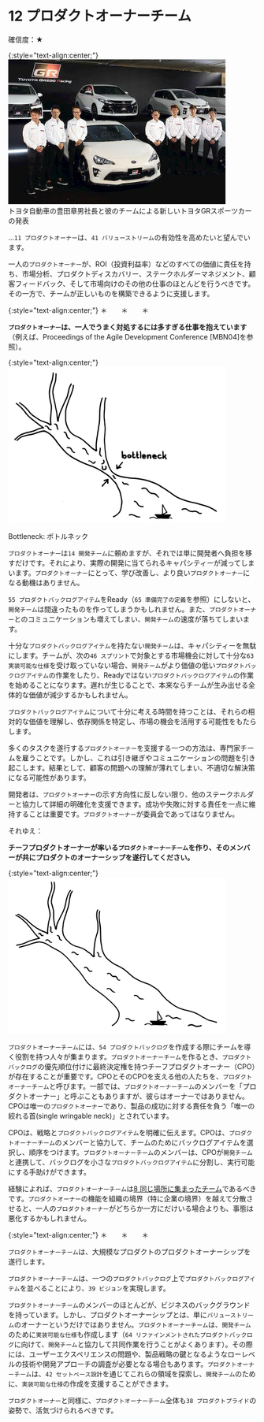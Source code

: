 # 12 プロダクトオーナーチーム

確信度：★

{:style="text-align:center;"}
![ch02_12_12_Product_Owner_Team1](Images/ch02_12_12_Product_Owner_Team1.png)<br>
トヨタ自動車の豊田章男社長と彼のチームによる新しいトヨタGRスポーツカーの発表

...​`11 プロダクトオーナー`は、​`41 バリューストリーム`の有効性を高めたいと望んでいます。

一人の`プロダクトオーナー`が、ROI（投資利益率）などのすべての価値に責任を持ち、市場分析、プロダクトディスカバリー、ステークホルダーマネジメント、顧客フィードバック、そして市場向けのその他の仕事のほとんどを行うべきです。その一方で、チームが正しいものを構築できるように支援します。

{:style="text-align:center;"}
＊　　＊　　＊

**`プロダクトオーナー`は、一人でうまく対処するには多すぎる仕事を抱えています**（例えば、Proceedings of the Agile Development Conference [MBN04]を参照）。

{:style="text-align:center;"}
![ch02_12_12_Product_Owner_Team2](Images/ch02_12_12_Product_Owner_Team2.png)

Bottleneck: ボトルネック

`プロダクトオーナー`は`14 開発チーム`に頼めますが、それでは単に開発者へ負担を移すだけです。それにより、実際の開発に当てられるキャパシティーが減ってしまいます。`プロダクトオーナー`にとって、学び改善し、より良い`プロダクトオーナー`になる動機はありません。

​`55 プロダクトバックログアイテム`をReady（`65 準備完了の定義`​を参照）にしないと、`開発チーム`は間違ったものを作ってしまうかもしれません。また、`プロダクトオーナー`とのコミュニケーションも増えてしまい、`開発チーム`の速度が落ちてしまいます。

十分な`プロダクトバックログアイテム`を持たない`開発チーム`は、キャパシティーを無駄にします。チームが、次の`46 スプリント`​で対象とする市場機会に対して十分な`63 実装可能な仕様`を受け取っていない場合、`開発チーム`がより価値の低い`プロダクトバックログアイテム`の作業をしたり、Readyではない`プロダクトバックログアイテム`の作業を始めることになります。遅れが生じることで、本来ならチームが生み出せる全体的な価値が減少するかもしれません。

`プロダクトバックログアイテム`について十分に考える時間を持つことは、それらの相対的な価値を理解し、依存関係を特定し、市場の機会を活用する可能性をもたらします。

多くのタスクを遂行する`プロダクトオーナー`を支援する一つの方法は、専門家チームを雇うことです。しかし、これは引き継ぎやコミュニケーションの問題を引き起こします。結果として、顧客の問題への理解が薄れてしまい、不適切な解決策になる可能性があります。

開発者は、`プロダクトオーナー`の示す方向性に反しない限り、他のステークホルダーと協力して詳細の明確化を支援できます。成功や失敗に対する責任を一点に維持することは重要です。`プロダクトオーナー`が委員会であってはなりません。

それゆえ：

**チーフプロダクトオーナーが率いる`プロダクトオーナーチーム`を作り、そのメンバーが共にプロダクトのオーナーシップを遂行してください。**

{:style="text-align:center;"}
![ch02_12_12_Product_Owner_Team3](Images/ch02_12_12_Product_Owner_Team3.png)

`プロダクトオーナーチーム`には、`54 プロダクトバックログ`​を作成する際にチームを導く役割を持つ人々が集まります。`プロダクトオーナーチーム`を作るとき、`プロダクトバックログ`の優先順位付けに最終決定権を持つチーフプロダクトオーナー（CPO）が存在することが重要です。CPOとそのCPOを支える他の人たちを、`プロダクトオーナーチーム`と呼びます。一部では、`プロダクトオーナーチーム`のメンバーを「プロダクトオーナー」と呼ぶこともありますが、彼らはオーナーではありません。CPOは唯一の`プロダクトオーナー`であり、製品の成功に対する責任を負う「唯一の絞れる首(single wringable neck)」とされています。

CPOは、戦略と`プロダクトバックログアイテム`を明確に伝えます。CPOは、`プロダクトオーナーチーム`のメンバーと協力して、チームのためにバックログアイテムを選択し、順序をつけます。`プロダクトオーナーチーム`のメンバーは、CPOが`開発チーム`と連携して、バックログを小さな`プロダクトバックログアイテム`に分割し、実行可能にする手助けができます。

経験によれば、`プロダクトオーナーチーム`は[8 同じ場所に集まったチーム](ch02_08_8_Collocated_Team.md)であるべきです。`プロダクトオーナー`の機能を組織の境界（特に企業の境界）を越えて分散させると、一人の`プロダクトオーナー`がどちらか一方にだけいる場合よりも、事態は悪化するかもしれません。

{:style="text-align:center;"}
＊　　＊　　＊

`プロダクトオーナーチーム`は、大規模なプロダクトのプロダクトオーナーシップを遂行します。

`プロダクトオーナーチーム`は、一つの`プロダクトバックログ`上で`プロダクトバックログアイテム`を並べることにより、`39 ビジョン`を実現します。

`プロダクトオーナーチーム`のメンバーのほとんどが、ビジネスのバックグラウンドを持っています。しかし、プロダクトオーナーシップとは、単に`バリューストリーム`のオーナーというだけではありません。`プロダクトオーナーチーム`は、`開発チーム`のために`実装可能な仕様`も作成します（`64 リファインメントされたプロダクトバックログ`に向けて、`開発チーム`と協力して共同作業を行うことがよくあります）。その際には、ユーザーエクスペリエンスの問題や、製品戦略の鍵となるようなローレベルの技術や開発アプローチの調査が必要となる場合もあります。`プロダクトオーナーチーム`は、`42 セットベース設計`を通じてこれらの領域を探索し、`開発チーム`のために、`実装可能な仕様`の作成を支援することができます。

`プロダクトオーナー`と同様に、`プロダクトオーナーチーム`全体も`38 プロダクトプライド`の姿勢で、活気づけられるべきです。

